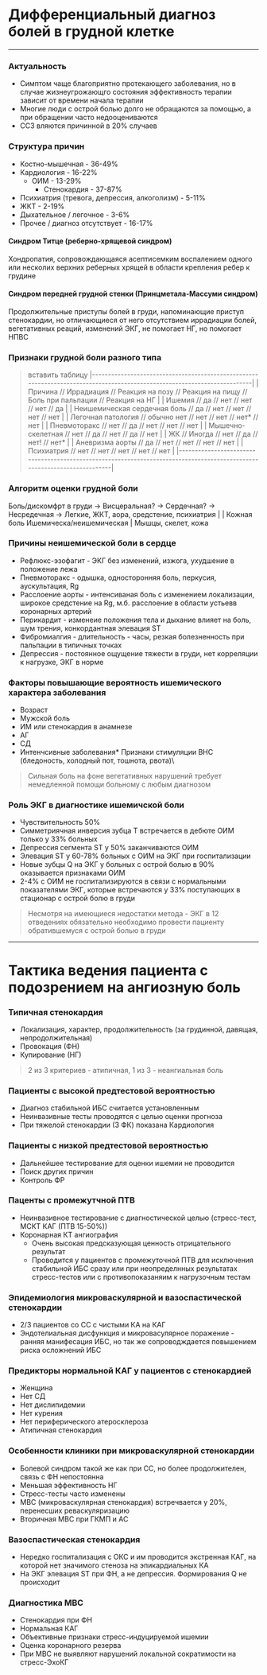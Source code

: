 # Дифференциальный диагноз болей в грудной клетке
***

### Актуальность
* Симптом чаще благоприятно протекающего заболевания, но в случае жизнеугрожающго состояния эффективность терапии зависит от времени начала терапии
* Многие люди с острой болью долго не обращаются за помощью, а при обращении часто недооцениваются
* ССЗ вляются причинной в 20% случаев

### Структура причин
* Костно-мышечная - 36-49%
* Кардиология - 16-22%
  * ОИМ - 13-29%
    * Стенокардия - 37-87%
* Психиатрия (тревога, депрессия, алкоголизм) - 5-11%
* ЖКТ - 2-19%
* Дыхательное / легочное - 3-6%
* Прочее / диагноз отсутствует - 16-17%

#### Синдром Титце (реберно-хрящевой синдром)
Хондропатия, сопровождающаяся асептисемким воспалением одного или несколих верхних реберных хрящей в области крепления ребер к грудине

#### Синдром передней грудной стенки (Принцметала-Массуми синдром)
Продолжительные приступы болей в груди, напоминающие приступ стенокардии, но отличающиеся от него отсутствием иррадиации болей, вегетативных реаций, изменений ЭКГ, не помогает НГ, но помогает НПВС

### Признаки грудной боли разного типа
> вставить таблицу
|--------------------------------------------------------------------------------------------------------------------------|
|  Причина                      // Иррадиация // Реакция на позу // Реакция на пищу // Боль при пальпации // Реакция на НГ |
|  Ишемия                       //     да     //      нет        //       нет       //       нет          //     да        |
|  Неишемическая сердечная боль //     да     //      нет        //       нет       //       нет          //     нет       |
|  Легочная патология           // обычно нет //      нет        //       нет       //       нет*         //     нет       |
|  Пневмоторакс                 //     нет    //      да         //       нет       //       нет          //     нет       |
|  Мышечно-скелетная            //     нет    //      да         //       нет       //       да           //     нет       |
|  ЖК                           //   Иногда   //      нет        //       да        //       нет!         //     нет*      |
|  Аневризма аорты              //     да     //      нет        //       нет       //       нет          //     нет       |
|  Психиатрия                   //     нет    //      нет        //       нет       //       нет          //     нет       |
|--------------------------------------------------------------------------------------------------------------------------|
### Алгоритм оценки грудной боли
 Боль/дискомфрт в груди -> Висцеральная? -> Сердечная? -> Несредечная -> Легкие, ЖКТ, аора, средстение, психиатрия
     |                                            |
 Кожная боль                             Ишемическа/неишемическая
     |
 Мышцы, скелет, кожа

### Причины неишемической боли в сердце
* Рефлюкс-эзофагит - ЭКГ без изменений, изжога, ухудшение в положение лежа
* Пневмоторакс - одышка, односторонняя боль, перкусия, аускультация, Rg
* Расслоение аорты - интенсиваная боль с изменением локализации, широкое средстение на Rg, м.б. расслоение в области устьевв коронарных артерий
* Перикардит - изменеие положения тела и дыхание влияет на боль, шум трения, конкордантная элевация ST
* Фибромиалгия - длительность - часы, резкая болезненность при пальпации в типичных точках
* Депрессия - постоянное ощущение тяжести в груди, нет корреляции к нагрузке, ЭКГ в норме

### Факторы повышающие вероятность ишемического характера заболевания
* Возраст
* Мужской боль
* ИМ или стенокардия в анамнезе
* АГ
* СД
* Интенчсивные заболевания* Признаки стимуляции ВНС (бледоность, холодный пот, тошнота, рвота)\

> Сильная боль на фоне вегетативных нарушений требует немедленной помощи больному с любым диагнозом

### Роль ЭКГ в диагностике ишемичской боли
* Чувствительность 50%
* Симметриячная инверсия зубца Т встречается в дебюте ОИМ только у 33% больных
* Депрессия сегмента ST у 50% заканчиваются ОИМ
* Элевация ST у 60-78% больных с ОИМ на ЭКГ при госпитализации
* Новые зубцы Q на ЭКГ у больных с острой болью в 90% оказывается признаками ОИМ
* 2-4% с ОИМ не госпитализируются в связи с нормальными показателями ЭКГ, которые встречаются у 33% поступающих в стационар с острой болю в груди

> Несмотря на имеющиеся недостатки метода - ЭКГ в 12 отведениях обязательно необходимо провести пациенту обратившемуся с острой болью в груди

***
# Тактика ведения пациента с подозрением на ангиозную боль

### Типичная cтенокардия
* Локализация, характер, продолжительность (за грудинной, давящая, непродолжительная)
* Провокация (ФН)
* Купирование (НГ)

> 2 из 3 критериев - атипичная, 1 из 3 - неангиальная боль

### Пациенты с высокой предтестовой вероятностью
* Диагноз стабильной ИБС считается установленным
* Неинвазивные тесты проводятся с целью оценки прогноза
* При тяжелой стенокардии (3 ФК) показана Кардиология

### Пациенты с низкой предтестовой вероятностью
* Дальнейшее тестирование для оценки ишемии не проводится
* Поиск других причин
* Контроль ФР

### Паценты с промежутчной ПТВ
* Неинвазивное тестирование с диагностической целью (стресс-тест, МСКТ КАГ (ПТВ 15-50%))
* Коронарная КТ ангиография
  * Очень высокая предсказующая ценность отрицательного результат
  * Проводится у пациентов с промежуточной ПТВ для исключения стабильной ИБС сразу или при неопределнных результатах стресс-тестов или с противопоказаняим к нагрузочным тестам

### Эпидемиология микроваскулярной и вазоспастической стенокардии
* 2/3 пациентов со СС с чистыми КА на КАГ
* Эндотелиальная дисфункция и микровасулярное поражение - ранняя манифесация ИБС, но так же сопроводждается повышением риска осложнений ИБС

### Предикторы нормальной КАГ у пациентов с стенокардией
* Женщина
* Нет СД
* Нет дислипидемии
* Нет курения
* Нет периферического атеросклероза
* Атипичная стенокардия

### Особенности клиники при микроваскулярной стенокардии
* Болевой синдром такой же как при СС, но более продолжителен, связь с ФН непостоянна
* Меньшая эффективность НГ
* Стресс-тесты часто изменены
* МВС (микроваскулярная стенокардия) встречвается у 20%, перенесших реваскуляризацию
* Вторичная МВС при ГКМП и АС

### Вазоспастическая стенокардия
* Нередко госпитализация с ОКС и им проводится экстренная КАГ, на которой нет значимого стеноза на эпикардиальных КА
* На ЭКГ элевация ST при ФН, а не депрессия. Формирования Q не происходит

### Диагностика МВС
* Стенокардия при ФН
* Нормальная КАГ
* Объективные признаки стресс-индуцируемой ишемии
* Оценка коронарного резерва
* При МВС не выявляют нарушений локальной сократимости на стресс-ЭхоКГ

